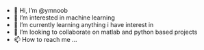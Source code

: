 - 👋 Hi, I’m @ymnoob
- 👀 I’m interested in machine learning
- 🌱 I’m currently learning anything i have interest in
- 💞️ I’m looking to collaborate on matlab and python based projects
- 📫 How to reach me ...

<!---
ymnoob/ymnoob is a ✨ special ✨ repository because its `README.md` (this file) appears on your GitHub profile.
You can click the Preview link to take a look at your changes.
--->
